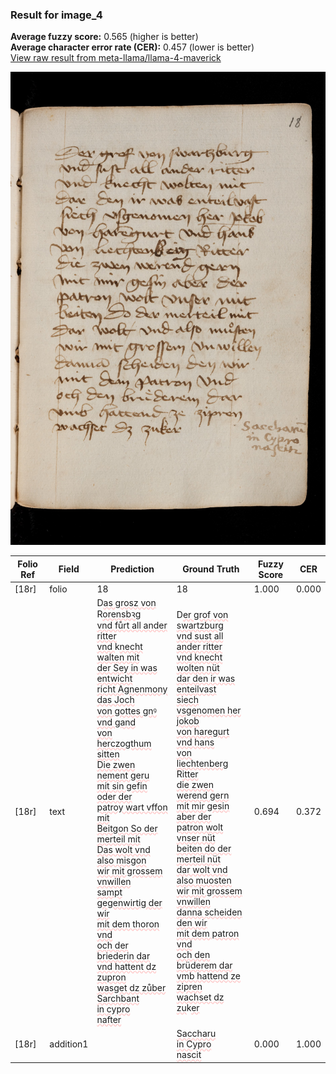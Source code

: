 ### Result for image_4
**Average fuzzy score:** 0.565 (higher is better)<br>**Average character error rate (CER):** 0.457 (lower is better)<br>[View raw result from meta-llama/llama-4-maverick](https://github.com/RISE-UNIBAS/humanities_data_benchmark/blob/main/results/2025-10-24/T0301/request_T0301_image_4.json)

<img src="https://github.com/RISE-UNIBAS/humanities_data_benchmark/blob/main/benchmarks/medieval_manuscripts/images/image_4.jpg?raw=true" alt="image_4" width="800px">

<style>
.diff { text-decoration: underline; text-decoration-color: #ffcccc; text-decoration-style: wavy; }
</style>

| Folio Ref | Field | Prediction | Ground Truth | Fuzzy Score | CER |
|-----------|-------|------------|--------------|-------------|-----|
| [18r] | folio | 18 | 18 | 1.000 | 0.000 |
| [18r] | text | D<span class="diff">as grosz von</span> R<span class="diff">orensbꝛg<br>vnd fůrt all ander ritter<br>vnd </span>k<span class="diff">necht walten mit<br>der Sey in was entwicht<br>richt Agnenmony das Joch<br>von gottes gnꝰ vnd gand<br>von herczogthum sitten<br>Die zwen nement geru<br>mit sin gefin oder der<br>patroy wart vffon mit<br>Beitgon So der merteil mit<br>Das wolt vnd also misgon<br>wir mit grossem vnwillen<br>sampt gegenwirtig der wir<br>mit dem thoron vnd<br>och der briederin dar<br>vnd hattent dz zupron<br>wasget dz zůber Sarchbant<br>in cypro<br>nafter</span> | D<span class="diff">er grof von swartzburg<br> vnd sust all ander ritter<br> vnd knecht wolten nüt<br> dar den ir was enteilvast<br> siech vsgenomen her jokob<br> von haregurt vnd hans<br> von liechtenberg</span> R<span class="diff">itter<br> die zwen werend gern<br> mit mir gesin aber der<br> patron wolt vnser nüt<br> beiten do der merteil nüt<br> dar wolt vnd also muosten<br> wir mit grossem vnwillen<br> danna scheiden  den wir<br> mit dem patron vnd<br> och den brüderem dar<br> vmb hattend ze zipren<br> wachset dz zu</span>k<span class="diff">er</span> | 0.694 | 0.372 |
| [18r] | addition1 |  | <span class="diff">Saccharu<br> in Cypro<br> nascit</span> | 0.000 | 1.000 |
